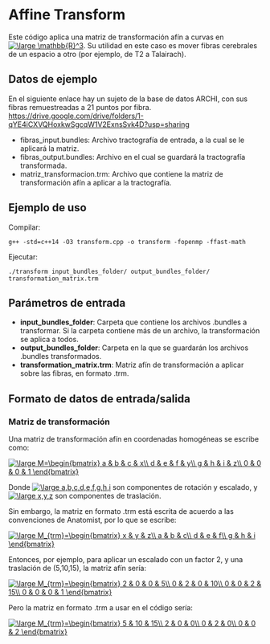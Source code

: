 Affine Transform
======================
Este código aplica una matriz de transformación afín a curvas en <a href="https://www.codecogs.com/eqnedit.php?latex=\large&space;\mathbb{R}^3" target="_blank"><img src="https://latex.codecogs.com/gif.latex?\large&space;\mathbb{R}^3" title="\large \mathbb{R}^3" /></a>. Su utilidad en este caso es mover fibras cerebrales de un espacio a otro (por ejemplo, de T2 a Talairach).

## Datos de ejemplo
En el siguiente enlace hay un sujeto de la base de datos ARCHI, con sus fibras remuestreadas a 21 puntos por fibra.
https://drive.google.com/drive/folders/1-qYE4iCXVQHoxkwSgcqW1V2ExnsSvk4D?usp=sharing

- fibras_input.bundles: Archivo tractografía de entrada, a la cual se le aplicará la matriz.
- fibras_output.bundles: Archivo en el cual se guardará la tractografía transformada.
- matriz_transformacion.trm: Archivo que contiene la matriz de transformación afín a aplicar a la tractografía.

## Ejemplo de uso

Compilar:
```
g++ -std=c++14 -O3 transform.cpp -o transform -fopenmp -ffast-math
```
Ejecutar:
```
./transform input_bundles_folder/ output_bundles_folder/ transformation_matrix.trm 
```

## Parámetros de entrada
- **input_bundles_folder**: Carpeta que contiene los archivos .bundles a transformar. Si la carpeta contiene más de un archivo, la transformación se aplica a todos.
- **output_bundles_folder**: Carpeta en la que se guardarán los archivos .bundles transformados.
- **transformation_matrix.trm**: Matriz afín de transformación a aplicar sobre las fibras, en formato .trm.

## Formato de datos de entrada/salida
### Matriz de transformación
Una matriz de transformación afín en coordenadas homogéneas se escribe como:

<a href="https://www.codecogs.com/eqnedit.php?latex=\large&space;M=\begin{bmatrix}&space;a&space;&&space;b&space;&&space;c&space;&&space;x\\&space;d&space;&&space;e&space;&&space;f&space;&&space;y\\&space;g&space;&&space;h&space;&&space;i&space;&&space;z\\&space;0&space;&&space;0&space;&&space;0&space;&&space;1&space;\end{bmatrix}" target="_blank"><img src="https://latex.codecogs.com/gif.latex?\large&space;M=\begin{bmatrix}&space;a&space;&&space;b&space;&&space;c&space;&&space;x\\&space;d&space;&&space;e&space;&&space;f&space;&&space;y\\&space;g&space;&&space;h&space;&&space;i&space;&&space;z\\&space;0&space;&&space;0&space;&&space;0&space;&&space;1&space;\end{bmatrix}" title="\large M=\begin{bmatrix} a & b & c & x\\ d & e & f & y\\ g & h & i & z\\ 0 & 0 & 0 & 1 \end{bmatrix}" /></a>

Donde <a href="https://www.codecogs.com/eqnedit.php?latex=\large&space;a,b,c,d,e,f,g,h,i" target="_blank"><img src="https://latex.codecogs.com/gif.latex?\large&space;a,b,c,d,e,f,g,h,i" title="\large a,b,c,d,e,f,g,h,i" /></a> son componentes de rotación y escalado, y <a href="https://www.codecogs.com/eqnedit.php?latex=\large&space;x,y,z" target="_blank"><img src="https://latex.codecogs.com/gif.latex?\large&space;x,y,z" title="\large x,y,z" /></a> son componentes de traslación.

Sin embargo, la matriz en formato .trm está escrita de acuerdo a las convenciones de Anatomist, por lo que se escribe:

<a href="https://www.codecogs.com/eqnedit.php?latex=\large&space;M_{trm}=\begin{bmatrix}&space;x&space;&&space;y&space;&&space;z\\&space;a&space;&&space;b&space;&&space;c\\&space;d&space;&&space;e&space;&&space;f\\&space;g&space;&&space;h&space;&&space;i&space;\end{bmatrix}" target="_blank"><img src="https://latex.codecogs.com/gif.latex?\large&space;M_{trm}=\begin{bmatrix}&space;x&space;&&space;y&space;&&space;z\\&space;a&space;&&space;b&space;&&space;c\\&space;d&space;&&space;e&space;&&space;f\\&space;g&space;&&space;h&space;&&space;i&space;\end{bmatrix}" title="\large M_{trm}=\begin{bmatrix} x & y & z\\ a & b & c\\ d & e & f\\ g & h & i \end{bmatrix}" /></a>

Entonces, por ejemplo, para aplicar un escalado con un factor 2, y una traslación de (5,10,15), la matriz afín sería:

<a href="https://www.codecogs.com/eqnedit.php?latex=\large&space;M_{trm}=\begin{bmatrix}&space;2&space;&&space;0&space;&&space;0&space;&&space;5\\&space;0&space;&&space;2&space;&&space;0&space;&&space;10\\&space;0&space;&&space;0&space;&&space;2&space;&&space;15\\&space;0&space;&&space;0&space;&&space;0&space;&&space;1&space;\end{bmatrix}" target="_blank"><img src="https://latex.codecogs.com/gif.latex?\large&space;M_{trm}=\begin{bmatrix}&space;2&space;&&space;0&space;&&space;0&space;&&space;5\\&space;0&space;&&space;2&space;&&space;0&space;&&space;10\\&space;0&space;&&space;0&space;&&space;2&space;&&space;15\\&space;0&space;&&space;0&space;&&space;0&space;&&space;1&space;\end{bmatrix}" title="\large M_{trm}=\begin{bmatrix} 2 & 0 & 0 & 5\\ 0 & 2 & 0 & 10\\ 0 & 0 & 2 & 15\\ 0 & 0 & 0 & 1 \end{bmatrix}" /></a>

Pero la matriz en formato .trm a usar en el código sería:

<a href="https://www.codecogs.com/eqnedit.php?latex=\large&space;M_{trm}=\begin{bmatrix}&space;5&space;&&space;10&space;&&space;15\\&space;2&space;&&space;0&space;&&space;0\\&space;0&space;&&space;2&space;&&space;0\\&space;0&space;&&space;0&space;&&space;2&space;\end{bmatrix}" target="_blank"><img src="https://latex.codecogs.com/gif.latex?\large&space;M_{trm}=\begin{bmatrix}&space;5&space;&&space;10&space;&&space;15\\&space;2&space;&&space;0&space;&&space;0\\&space;0&space;&&space;2&space;&&space;0\\&space;0&space;&&space;0&space;&&space;2&space;\end{bmatrix}" title="\large M_{trm}=\begin{bmatrix} 5 & 10 & 15\\ 2 & 0 & 0\\ 0 & 2 & 0\\ 0 & 0 & 2 \end{bmatrix}" /></a>


